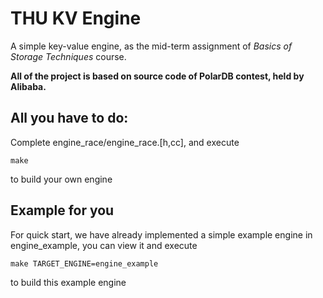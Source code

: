 # THU KV Engine

A simple key-value engine, as the mid-term assignment of *Basics of Storage Techniques* course.

**All of the project is based on source code of PolarDB contest, held by Alibaba.**

## All you have to do:

Complete engine_race/engine_race.[h,cc], and execute

```
make
```
to build your own engine

## Example for you

For quick start, we have already implemented a simple
example engine in engine_example, you can view it and execute

```
make TARGET_ENGINE=engine_example
```
to build this example engine
